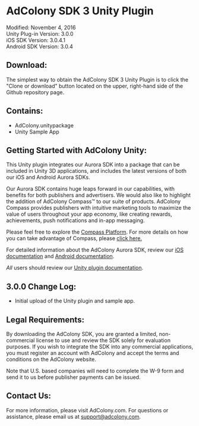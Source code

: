 AdColony SDK 3 Unity Plugin
============================================
Modified: November 4, 2016  
Unity Plug-in Version: 3.0.0  
iOS SDK Version: 3.0.4.1  
Android SDK Version: 3.0.4

Download:
---------------------------------------
The simplest way to obtain the AdColony SDK 3 Unity Plugin is to click the "Clone or download" button located on the upper, right-hand side of the Github repository page.

Contains:
---------------------------------------
* AdColony.unitypackage
* Unity Sample App

Getting Started with AdColony Unity:
---------------------------------------
This Unity plugin integrates our Aurora SDK into a package that can be included in Unity 3D applications, and includes the latest versions of both our iOS and Android Aurora SDKs.

Our Aurora SDK contains huge leaps forward in our capabilities, with benefits for both publishers and advertisers. We would also like to highlight the addition of AdColony Compass™ to our suite of products. AdColony Compass provides publishers with intuitive marketing tools to maximize the value of users throughout your app economy, like creating rewards, achievements, push notifications and in-app messaging.

Please feel free to explore the [Compass Platform](https://github.com/AdColony/AdColony-iOS-SDK-3/wiki/Compass-Overview). For more details on how you can take advantage of Compass, please [click here.](https://clients.adcolony.com/compass/info)

For detailed information about the AdColony Aurora SDK, review our [iOS documentation](https://github.com/AdColony/AdColony-iOS-SDK-3/wiki) and [Android documentation](https://github.com/AdColony/AdColony-Android-SDK-3/wiki).

*All* users should review our [Unity plugin documentation](https://github.com/AdColony/AdColony-Unity-SDK-3/wiki).

3.0.0 Change Log:
----------------------------------
* Initial upload of the Unity plugin and sample app.

Legal Requirements:
----------------------------------
By downloading the AdColony SDK, you are granted a limited, non-commercial license to use and review the SDK solely for evaluation purposes.  If you wish to integrate the SDK into any commercial applications, you must register an account with AdColony and accept the terms and conditions on the AdColony website.

Note that U.S. based companies will need to complete the W-9 form and send it to us before publisher payments can be issued.


Contact Us:
----------------------------------
For more information, please visit AdColony.com. For questions or assistance, please email us at support@adcolony.com.

